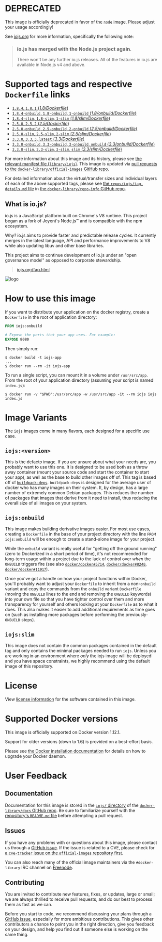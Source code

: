 # **DEPRECATED**

This image is officially deprecated in favor of [the `node` image](https://hub.docker.com/_/node/). Please adjust your usage accordingly!

See [iojs.org](https://iojs.org/) for more information, specifically the following note:

> ### **io.js has merged with the Node.js project again.**
>
> There won't be any further io.js releases. All of the features in io.js are available in Node.js v4 and above.

# Supported tags and respective `Dockerfile` links

-	[`1.8.4`, `1.8`, `1` (*1.8/Dockerfile*)](https://github.com/nodejs/docker-iojs/blob/54780958c85a399f6516a90d128cc49fc0ad96f8/1.8/Dockerfile)
-	[`1.8.4-onbuild`, `1.8-onbuild`, `1-onbuild` (*1.8/onbuild/Dockerfile*)](https://github.com/nodejs/docker-iojs/blob/54780958c85a399f6516a90d128cc49fc0ad96f8/1.8/onbuild/Dockerfile)
-	[`1.8.4-slim`, `1.8-slim`, `1-slim` (*1.8/slim/Dockerfile*)](https://github.com/nodejs/docker-iojs/blob/54780958c85a399f6516a90d128cc49fc0ad96f8/1.8/slim/Dockerfile)
-	[`2.5.0`, `2.5`, `2` (*2.5/Dockerfile*)](https://github.com/nodejs/docker-iojs/blob/54780958c85a399f6516a90d128cc49fc0ad96f8/2.5/Dockerfile)
-	[`2.5.0-onbuild`, `2.5-onbuild`, `2-onbuild` (*2.5/onbuild/Dockerfile*)](https://github.com/nodejs/docker-iojs/blob/54780958c85a399f6516a90d128cc49fc0ad96f8/2.5/onbuild/Dockerfile)
-	[`2.5.0-slim`, `2.5-slim`, `2-slim` (*2.5/slim/Dockerfile*)](https://github.com/nodejs/docker-iojs/blob/54780958c85a399f6516a90d128cc49fc0ad96f8/2.5/slim/Dockerfile)
-	[`3.3.0`, `3.3`, `3`, `latest` (*3.3/Dockerfile*)](https://github.com/nodejs/docker-iojs/blob/54780958c85a399f6516a90d128cc49fc0ad96f8/3.3/Dockerfile)
-	[`3.3.0-onbuild`, `3.3-onbuild`, `3-onbuild`, `onbuild` (*3.3/onbuild/Dockerfile*)](https://github.com/nodejs/docker-iojs/blob/54780958c85a399f6516a90d128cc49fc0ad96f8/3.3/onbuild/Dockerfile)
-	[`3.3.0-slim`, `3.3-slim`, `3-slim`, `slim` (*3.3/slim/Dockerfile*)](https://github.com/nodejs/docker-iojs/blob/54780958c85a399f6516a90d128cc49fc0ad96f8/3.3/slim/Dockerfile)

For more information about this image and its history, please see [the relevant manifest file (`library/iojs`)](https://github.com/docker-library/official-images/blob/master/library/iojs). This image is updated via [pull requests to the `docker-library/official-images` GitHub repo](https://github.com/docker-library/official-images/pulls?q=label%3Alibrary%2Fiojs).

For detailed information about the virtual/transfer sizes and individual layers of each of the above supported tags, please see [the `repos/iojs/tag-details.md` file](https://github.com/docker-library/repo-info/blob/master/repos/iojs/tag-details.md) in [the `docker-library/repo-info` GitHub repo](https://github.com/docker-library/repo-info).

## What is io.js?

io.js is a JavaScript platform built on Chrome's V8 runtime. This project began as a fork of Joyent's Node.js™ and is compatible with the npm ecosystem.

Why? io.js aims to provide faster and predictable release cycles. It currently merges in the latest language, API and performance improvements to V8 while also updating libuv and other base libraries.

This project aims to continue development of io.js under an "open governance model" as opposed to corporate stewardship.

> [iojs.org/faq.html](https://iojs.org/faq.html)

![logo](https://raw.githubusercontent.com/docker-library/docs/935af30d59b926af599eb7405ef2988b31280179/iojs/logo.png)

# How to use this image

If you want to distribute your application on the docker registry, create a `Dockerfile` in the root of application directory:

```dockerfile
FROM iojs:onbuild

# Expose the ports that your app uses. For example:
EXPOSE 8080
```

Then simply run:

```console
$ docker build -t iojs-app
...
$ docker run --rm -it iojs-app
```

To run a single script, you can mount it in a volume under `/usr/src/app`. From the root of your application directory (assuming your script is named `index.js`):

```console
$ docker run -v "$PWD":/usr/src/app -w /usr/src/app -it --rm iojs iojs index.js
```

# Image Variants

The `iojs` images come in many flavors, each designed for a specific use case.

## `iojs:<version>`

This is the defacto image. If you are unsure about what your needs are, you probably want to use this one. It is designed to be used both as a throw away container (mount your source code and start the container to start your app), as well as the base to build other images off of. This tag is based off of [`buildpack-deps`](https://registry.hub.docker.com/_/buildpack-deps/). `buildpack-deps` is designed for the average user of docker who has many images on their system. It, by design, has a large number of extremely common Debian packages. This reduces the number of packages that images that derive from it need to install, thus reducing the overall size of all images on your system.

## `iojs:onbuild`

This image makes building derivative images easier. For most use cases, creating a `Dockerfile` in the base of your project directory with the line `FROM iojs:onbuild` will be enough to create a stand-alone image for your project.

While the `onbuild` variant is really useful for "getting off the ground running" (zero to Dockerized in a short period of time), it's not recommended for long-term usage within a project due to the lack of control over *when* the `ONBUILD` triggers fire (see also [`docker/docker#5714`](https://github.com/docker/docker/issues/5714), [`docker/docker#8240`](https://github.com/docker/docker/issues/8240), [`docker/docker#11917`](https://github.com/docker/docker/issues/11917)).

Once you've got a handle on how your project functions within Docker, you'll probably want to adjust your `Dockerfile` to inherit from a non-`onbuild` variant and copy the commands from the `onbuild` variant `Dockerfile` (moving the `ONBUILD` lines to the end and removing the `ONBUILD` keywords) into your own file so that you have tighter control over them and more transparency for yourself and others looking at your `Dockerfile` as to what it does. This also makes it easier to add additional requirements as time goes on (such as installing more packages before performing the previously-`ONBUILD` steps).

## `iojs:slim`

This image does not contain the common packages contained in the default tag and only contains the minimal packages needed to run `iojs`. Unless you are working in an environment where *only* the iojs image will be deployed and you have space constraints, we highly recommend using the default image of this repository.

# License

View [license information](https://github.com/iojs/io.js/blob/master/LICENSE) for the software contained in this image.

# Supported Docker versions

This image is officially supported on Docker version 1.12.1.

Support for older versions (down to 1.6) is provided on a best-effort basis.

Please see [the Docker installation documentation](https://docs.docker.com/installation/) for details on how to upgrade your Docker daemon.

# User Feedback

## Documentation

Documentation for this image is stored in the [`iojs/` directory](https://github.com/docker-library/docs/tree/master/iojs) of the [`docker-library/docs` GitHub repo](https://github.com/docker-library/docs). Be sure to familiarize yourself with the [repository's `README.md` file](https://github.com/docker-library/docs/blob/master/README.md) before attempting a pull request.

## Issues

If you have any problems with or questions about this image, please contact us through a [GitHub issue](https://github.com/nodejs/docker-iojs/issues). If the issue is related to a CVE, please check for [a `cve-tracker` issue on the `official-images` repository first](https://github.com/docker-library/official-images/issues?q=label%3Acve-tracker).

You can also reach many of the official image maintainers via the `#docker-library` IRC channel on [Freenode](https://freenode.net).

## Contributing

You are invited to contribute new features, fixes, or updates, large or small; we are always thrilled to receive pull requests, and do our best to process them as fast as we can.

Before you start to code, we recommend discussing your plans through a [GitHub issue](https://github.com/nodejs/docker-iojs/issues), especially for more ambitious contributions. This gives other contributors a chance to point you in the right direction, give you feedback on your design, and help you find out if someone else is working on the same thing.
